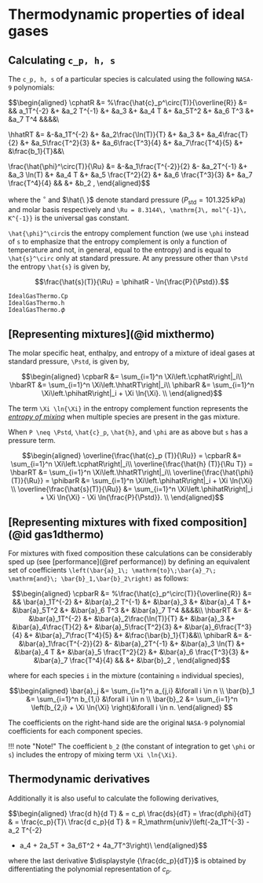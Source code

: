 # Thermodynamic properties of ideal gases

## Calculating ``c_p, h, s``
The ``c_p, h, s`` of a particular species is calculated using the following `NASA-9` polynomials:

$$\begin{aligned}
\cphatR &= %\frac{\hat{c}_p^\circ(T)}{\overline{R}} &=
&& a_1T^{-2}
&+ &a_2 T^{-1} 
&+ &a_3 
&+ &a_4 T 
&+ &a_5T^2 
&+ &a_6 T^3 
&+ &a_7 T^4 &&&&\\
   
\hhatRT &= 
&-&a_1T^{-2}
&+ &a_2\frac{\ln(T)}{T}
&+ &a_3 
&+ &a_4\frac{T}{2} 
&+ &a_5\frac{T^2}{3} 
&+ &a_6\frac{T^3}{4} 
&+ &a_7\frac{T^4}{5} 
&+ &\frac{b_1}{T}&&\\

\frac{\hat{\phi}^\circ(T)}{\Ru} &= 
&-&a_1\frac{T^{-2}}{2}
&- &a_2T^{-1} 
&+ &a_3 \ln(T) 
&+ &a_4 T 
&+ &a_5 \frac{T^2}{2} 
&+ &a_6 \frac{T^3}{3} 
&+ &a_7 \frac{T^4}{4} &&
&+ &b_2 ,
 \end{aligned}$$

where the $^\circ$ and $\hat{\ }$ denote standard pressure ($P_\mathrm{std}=101.325\, \mathrm{kPa}$) and molar basis respectively and ``\Ru = 8.3144\, \mathrm{J\, mol^{-1}\,  K^{-1}}`` is the universal gas constant. 

``\hat{\phi}^\circ``is the entropy complement function (we use ``\phi`` instead of ``s`` to emphasize that the entropy complement is only a function of temperature and not, in general, equal to the entropy) and is equal to ``\hat{s}^\circ`` only at standard pressure. At any pressure other than ``\Pstd`` the entropy ``\hat{s}`` is given by,

```math
\frac{\hat{s}(T)}{\Ru} = \phihatR - \ln{\frac{P}{\Pstd}}.
```


```@docs
IdealGasThermo.Cp
IdealGasThermo.h
IdealGasThermo.𝜙
```

## [Representing mixtures](@id mixthermo)

The molar specific heat, enthalpy, and entropy of a mixture of ideal gases at standard pressure, ``\Pstd``, is given by,

```math
\begin{aligned}
\cpbarR &= \sum_{i=1}^n \Xi\left.\cphatR\right|_i\\
\hbarRT &= \sum_{i=1}^n \Xi\left.\hhatRT\right|_i\\
\phibarR &= \sum_{i=1}^n \Xi\left.\phihatR\right|_i + \Xi \ln{\Xi}.
\\

\end{aligned}
```
The term ``\Xi \ln{\Xi}`` in the entropy complement function represents the [*entropy of mixing*](https://en.wikipedia.org/wiki/Entropy_of_mixing) when multiple species are present in the gas mixture.

When ``P \neq \Pstd``, ``\hat{c}_p``, ``\hat{h}``, and ``\phi`` are as above but ``s`` has a pressure term.

```math
\begin{aligned}
\overline{\frac{\hat{c}_p (T)}{\Ru}} = \cpbarR &= \sum_{i=1}^n \Xi\left.\cphatR\right|_i\\
\overline{\frac{\hat{h} (T)}{\Ru T}} = \hbarRT &= \sum_{i=1}^n \Xi\left.\hhatRT\right|_i\\
\overline{\frac{\hat{\phi}(T)}{\Ru}} = \phibarR &= \sum_{i=1}^n \Xi\left.\phihatR\right|_i + \Xi \ln{\Xi} \\
\overline{\frac{\hat{s}(T)}{\Ru}} &= \sum_{i=1}^n \Xi\left.\phihatR\right|_i + \Xi \ln{\Xi} - \Xi \ln{\frac{P}{\Pstd}}.
\\

\end{aligned}
```

## [Representing mixtures with fixed composition](@id gas1dthermo)

For mixtures with fixed composition these calculations can be considerably sped up (see [performance](@ref performance)) by defining an equivalent set of coefficients ``\left(\bar{a}_1\; \mathrm{to}\;\bar{a}_7\; \mathrm{and}\; \bar{b}_1,\bar{b}_2\right)`` as follows:

```math
\begin{aligned}
\cpbarR &= %\frac{\hat{c}_p^\circ(T)}{\overline{R}} &=
&&  \bar{a}_1T^{-2}
&+ &\bar{a}_2 T^{-1} 
&+ &\bar{a}_3 
&+ &\bar{a}_4 T 
&+ &\bar{a}_5T^2 
&+ &\bar{a}_6 T^3 
&+ &\bar{a}_7 T^4 &&&&\\
   
\hbarRT &= 
&- &\bar{a}_1T^{-2}
&+ &\bar{a}_2\frac{\ln(T)}{T}
&+ &\bar{a}_3 
&+ &\bar{a}_4\frac{T}{2} 
&+ &\bar{a}_5\frac{T^2}{3} 
&+ &\bar{a}_6\frac{T^3}{4} 
&+ &\bar{a}_7\frac{T^4}{5} 
&+ &\frac{\bar{b}_1}{T}&&\\

\phibarR &= 
&- &\bar{a}_1\frac{T^{-2}}{2}
&- &\bar{a}_2T^{-1} 
&+ &\bar{a}_3 \ln(T) 
&+ &\bar{a}_4 T 
&+ &\bar{a}_5 \frac{T^2}{2} 
&+ &\bar{a}_6 \frac{T^3}{3} 
&+ &\bar{a}_7 \frac{T^4}{4} &&
&+ &\bar{b}_2 ,
 \end{aligned}
```

where for each species ``i`` in the mixture (containing ``n`` individual species),

```math
\begin{aligned}
\bar{a}_j &= \sum_{i=1}^n a_{j,i} &\forall i \in n \\
\bar{b}_1 &= \sum_{i=1}^n b_{1,i} &\forall i \in n \\
\bar{b}_2 &= \sum_{i=1}^n \left(b_{2,i} + \Xi \ln{\Xi} \right)&\forall i \in n.
\end{aligned}

```

The coefficients on the right-hand side are the original `NASA-9`
polynomial coefficients for each component species.

!!! note "Note!"
    The coefficient ``b_2`` (the constant of integration to get ``\phi`` or ``s``) includes the entropy of mixing term ``\Xi \ln{\Xi}``.

## Thermodynamic derivatives
Additionally it is also useful to calculate the following derivatives,

$$\begin{aligned}
\frac{d h}{d T} & = c_p\\
\frac{ds}{dT} = \frac{d\phi}{dT} & = \frac{c_p}{T}\\
\frac{d c_p}{d T} & = R_\mathrm{univ}\left(-2a_1T^{-3} - a_2 T^{-2} 
+ a_4 + 2a_5T + 3a_6T^2 + 4a_7T^3\right)\\
\end{aligned}$$

where the last derivative $\displaystyle {\frac{dc_p}{dT}}$ is obtained by differentiating 
the polynomial representation of $c_p$.